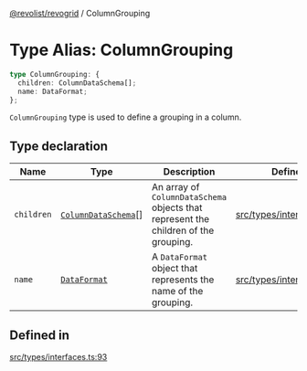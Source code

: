 [@revolist/revogrid](README.md) / ColumnGrouping

# Type Alias: ColumnGrouping

```ts
type ColumnGrouping: {
  children: ColumnDataSchema[];
  name: DataFormat;
};
```

`ColumnGrouping` type is used to define a grouping in a column.

## Type declaration

| Name | Type | Description | Defined in |
| ------ | ------ | ------ | ------ |
| `children` | [`ColumnDataSchema`](TypeAlias.ColumnDataSchema.md)[] | An array of `ColumnDataSchema` objects that represent the children of the grouping. | [src/types/interfaces.ts:97](https://github.com/revolist/revogrid/blob/69db770b4dd0e83354c8d987e03567beaf944291/src/types/interfaces.ts#L97) |
| `name` | [`DataFormat`](TypeAlias.DataFormat.md) | A `DataFormat` object that represents the name of the grouping. | [src/types/interfaces.ts:101](https://github.com/revolist/revogrid/blob/69db770b4dd0e83354c8d987e03567beaf944291/src/types/interfaces.ts#L101) |

## Defined in

[src/types/interfaces.ts:93](https://github.com/revolist/revogrid/blob/69db770b4dd0e83354c8d987e03567beaf944291/src/types/interfaces.ts#L93)
